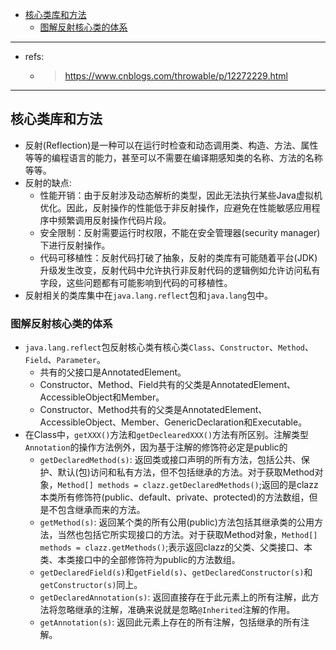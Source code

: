- [核心类库和方法](#核心类库和方法)
    * [图解反射核心类的体系](#图解反射核心类的体系)

---
* refs:
    * > https://www.cnblogs.com/throwable/p/12272229.html
---

## 核心类库和方法
* 反射(Reflection)是一种可以在运行时检查和动态调用类、构造、方法、属性等等的编程语言的能力，甚至可以不需要在编译期感知类的名称、方法的名称等等。
* 反射的缺点:
    * 性能开销：由于反射涉及动态解析的类型，因此无法执行某些Java虚拟机优化。因此，反射操作的性能低于非反射操作，应避免在性能敏感应用程序中频繁调用反射操作代码片段。
    * 安全限制：反射需要运行时权限，不能在安全管理器(security manager)下进行反射操作。
    * 代码可移植性：反射代码打破了抽象，反射的类库有可能随着平台(JDK)升级发生改变，反射代码中允许执行非反射代码的逻辑例如允许访问私有字段，这些问题都有可能影响到代码的可移植性。
* 反射相关的类库集中在`java.lang.reflect`包和`java.lang`包中。

### 图解反射核心类的体系
* `java.lang.reflect`包反射核心类有核心类`Class`、`Constructor`、`Method`、`Field`、`Parameter`。
    * 共有的父接口是AnnotatedElement。
    * Constructor、Method、Field共有的父类是AnnotatedElement、AccessibleObject和Member。
    * Constructor、Method共有的父类是AnnotatedElement、AccessibleObject、Member、GenericDeclaration和Executable。
* 在Class中，`getXXX()`方法和`getDeclearedXXX()`方法有所区别。注解类型`Annotation`的操作方法例外，因为基于注解的修饰符必定是public的
    * `getDeclaredMethod(s)`: 返回类或接口声明的所有方法，包括公共、保护、默认(包)访问和私有方法，但不包括继承的方法。对于获取Method对象，`Method[] methods = clazz.getDeclaredMethods()`;返回的是clazz本类所有修饰符(public、default、private、protected)的方法数组，但是不包含继承而来的方法。
    * `getMethod(s)`: 返回某个类的所有公用(public)方法包括其继承类的公用方法，当然也包括它所实现接口的方法。对于获取Method对象，`Method[] methods = clazz.getMethods()`;表示返回clazz的父类、父类接口、本类、本类接口中的全部修饰符为public的方法数组。
    * `getDeclaredField(s)`和`getField(s)`、`getDeclaredConstructor(s)`和`getConstructor(s)`同上。
    * `getDeclaredAnnotation(s)`: 返回直接存在于此元素上的所有注解，此方法将忽略继承的注解，准确来说就是忽略`@Inherited`注解的作用。
    * `getAnnotation(s)`: 返回此元素上存在的所有注解，包括继承的所有注解。
















